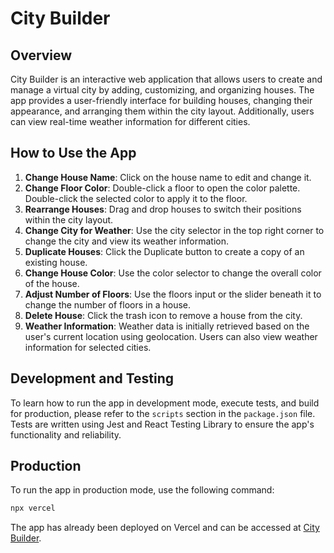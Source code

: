 # City Builder

## Overview

City Builder is an interactive web application that allows users to create and manage a virtual city by adding, customizing, and organizing houses. The app provides a user-friendly interface for building houses, changing their appearance, and arranging them within the city layout. Additionally, users can view real-time weather information for different cities.

## How to Use the App

1. **Change House Name**: Click on the house name to edit and change it.
2. **Change Floor Color**: Double-click a floor to open the color palette. Double-click the selected color to apply it to the floor.
3. **Rearrange Houses**: Drag and drop houses to switch their positions within the city layout.
4. **Change City for Weather**: Use the city selector in the top right corner to change the city and view its weather information.
5. **Duplicate Houses**: Click the Duplicate button to create a copy of an existing house.
6. **Change House Color**: Use the color selector to change the overall color of the house.
7. **Adjust Number of Floors**: Use the floors input or the slider beneath it to change the number of floors in a house.
8. **Delete House**: Click the trash icon to remove a house from the city.
9. **Weather Information**: Weather data is initially retrieved based on the user's current location using geolocation. Users can also view weather information for selected cities.

## Development and Testing

To learn how to run the app in development mode, execute tests, and build for production, please refer to the `scripts` section in the `package.json` file. Tests are written using Jest and React Testing Library to ensure the app's functionality and reliability.

## Production

To run the app in production mode, use the following command:

```sh
npx vercel
```

The app has already been deployed on Vercel and can be accessed at [City Builder](https://city-builder-ne8fclftl-tzvetans-projects-c44d5023.vercel.app/citybuilder).